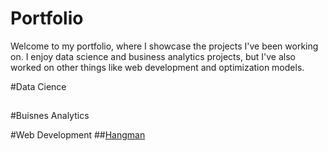 # Portfolio

Welcome to my portfolio, where I showcase the projects I've been working on. I enjoy data science and business analytics projects, but I've also worked on other things like web development and optimization models.


#Data Cience
##

#Buisnes Analytics


#Web Development
##[Hangman](https://username.github.io/hangman-game)





